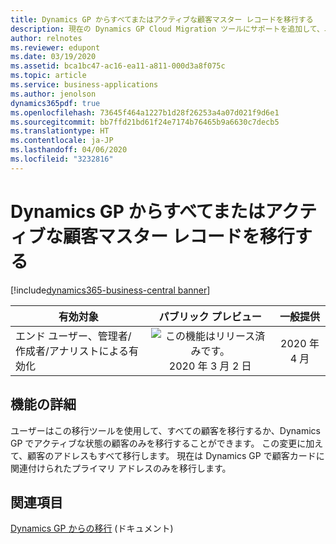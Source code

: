 ```yaml
---
title: Dynamics GP からすべてまたはアクティブな顧客マスター レコードを移行する
description: 現在の Dynamics GP Cloud Migration ツールにサポートを追加して、ユーザーがすべてまたはアクティブな顧客マスター レコードを移行する必要があるかどうかを指定して追加のアドレスを移行できるようにします。
author: relnotes
ms.reviewer: edupont
ms.date: 03/19/2020
ms.assetid: bca1bc47-ac16-ea11-a811-000d3a8f075c
ms.topic: article
ms.service: business-applications
ms.author: jenolson
dynamics365pdf: true
ms.openlocfilehash: 73645f464a1227b1d28f26253a4a07d021f9d6e1
ms.sourcegitcommit: bb7ffd21bd61f24e7174b76465b9a6630c7decb5
ms.translationtype: HT
ms.contentlocale: ja-JP
ms.lasthandoff: 04/06/2020
ms.locfileid: "3232816"
---
```

# <a name="migrate-all-or-only-active-customer-master-records-from-dynamics-gp"></a>Dynamics GP からすべてまたはアクティブな顧客マスター レコードを移行する
[!include[dynamics365-business-central banner](../includes/dynamics365-business-central.md)]

| 有効対象    |  パブリック プレビュー | 一般提供 | 
| ---------- | :----------: |:----------: |
|エンド ユーザー、管理者/作成者/アナリストによる有効化|![この機能はリリース済みです。](/dynamics365-release-plan/media/green-checkmark.png "この機能はリリース済みです。") 2020 年 3 月 2 日| 2020 年 4 月|






## <a name="feature-details"></a>機能の詳細
<!--feature detail start -->
ユーザーはこの移行ツールを使用して、すべての顧客を移行するか、Dynamics GP でアクティブな状態の顧客のみを移行することができます。 この変更に加えて、顧客のアドレスもすべて移行します。 現在は Dynamics GP で顧客カードに関連付けられたプライマリ アドレスのみを移行します。
<!--feature detail end -->










## <a name="see-also"></a>関連項目


<!--docs start-->
[Dynamics GP からの移行](https://docs.microsoft.com/dynamics365/business-central/dev-itpro/administration/migrate-dynamics-gp) (ドキュメント)
<!--docs end-->

